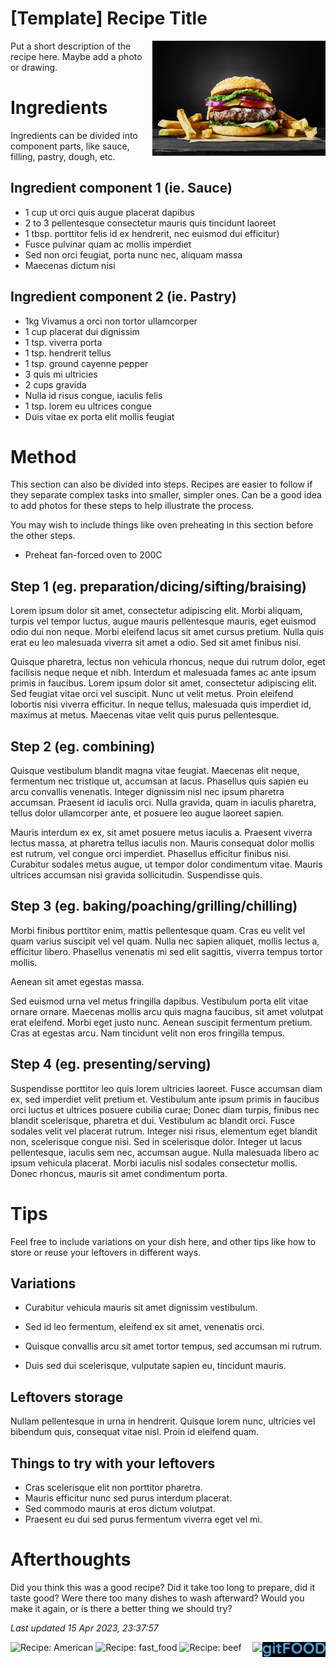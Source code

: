 # [Template] Recipe Title

<img src="template/images/main.jpg" width="55%" align="right" />

Put a short description of the recipe here.  Maybe add a photo or drawing.

# Ingredients

Ingredients can be divided into component parts, like sauce, filling, pastry, dough, etc.

## Ingredient component 1 (ie. Sauce)

-   1 cup ut orci quis augue placerat dapibus
-   2 to 3 pellentesque consectetur mauris quis tincidunt laoreet
-   1 tbsp. porttitor felis id ex hendrerit, nec euismod dui efficitur)
-   Fusce pulvinar quam ac mollis imperdiet
-   Sed non orci feugiat, porta nunc nec, aliquam massa
-   Maecenas dictum nisi

## Ingredient component 2 (ie. Pastry)

-   1kg Vivamus a orci non tortor ullamcorper
-   1 cup placerat dui dignissim
-   1 tsp. viverra porta
-   1 tsp. hendrerit tellus
-   1 tsp. ground cayenne pepper
-   3 quis mi ultricies
-   2 cups gravida
-   Nulla id risus congue, iaculis felis
-   1 tsp. lorem eu ultrices congue
-   Duis vitae ex porta elit mollis feugiat

# Method

This section can also be divided into steps.  Recipes are easier to follow if they separate complex tasks into smaller, simpler ones.  Can be a good idea to add photos for these steps to help illustrate the process.

You may wish to include things like oven preheating in this section before the other steps.
- Preheat fan-forced oven to 200C

## Step 1 (eg. preparation/dicing/sifting/braising)

Lorem ipsum dolor sit amet, consectetur adipiscing elit. Morbi aliquam, turpis vel tempor luctus, augue mauris pellentesque mauris, eget euismod odio dui non neque. Morbi eleifend lacus sit amet cursus pretium. Nulla quis erat eu leo malesuada viverra sit amet a odio. Sed sit amet finibus nisi.

Quisque pharetra, lectus non vehicula rhoncus, neque dui rutrum dolor, eget facilisis neque neque et nibh. Interdum et malesuada fames ac ante ipsum primis in faucibus. Lorem ipsum dolor sit amet, consectetur adipiscing elit. Sed feugiat vitae orci vel suscipit. Nunc ut velit metus. Proin eleifend lobortis nisi viverra efficitur. In neque tellus, malesuada quis imperdiet id, maximus at metus. Maecenas vitae velit quis purus pellentesque.

## Step 2 (eg. combining)

Quisque vestibulum blandit magna vitae feugiat. Maecenas elit neque, fermentum nec tristique ut, accumsan at lacus. Phasellus quis sapien eu arcu convallis venenatis. Integer dignissim nisl nec ipsum pharetra accumsan. Praesent id iaculis orci. Nulla gravida, quam in iaculis pharetra, tellus dolor ullamcorper ante, et posuere leo augue laoreet sapien. 

Mauris interdum ex ex, sit amet posuere metus iaculis a. Praesent viverra lectus massa, at pharetra tellus iaculis non. Mauris consequat dolor mollis est rutrum, vel congue orci imperdiet. Phasellus efficitur finibus nisi. Curabitur sodales metus augue, ut tempor dolor condimentum vitae. Mauris ultrices accumsan nisi gravida sollicitudin. Suspendisse quis.

## Step 3 (eg. baking/poaching/grilling/chilling)

Morbi finibus porttitor enim, mattis pellentesque quam. Cras eu velit vel quam varius suscipit vel vel quam. Nulla nec sapien aliquet, mollis lectus a, efficitur libero. Phasellus venenatis mi sed elit sagittis, viverra tempus tortor mollis.

Aenean sit amet egestas massa. 

Sed euismod urna vel metus fringilla dapibus. Vestibulum porta elit vitae ornare ornare. Maecenas mollis arcu quis magna faucibus, sit amet volutpat erat eleifend. Morbi eget justo nunc. Aenean suscipit fermentum pretium. Cras at egestas arcu. Nam tincidunt velit non eros fringilla tempus.

## Step 4 (eg. presenting/serving)

Suspendisse porttitor leo quis lorem ultricies laoreet. Fusce accumsan diam ex, sed imperdiet velit pretium et. Vestibulum ante ipsum primis in faucibus orci luctus et ultrices posuere cubilia curae; Donec diam turpis, finibus nec blandit scelerisque, pharetra et dui. Vestibulum ac blandit orci. Fusce sodales velit vel placerat rutrum. Integer nisi risus, elementum eget blandit non, scelerisque congue nisi. Sed in scelerisque dolor. Integer ut lacus pellentesque, iaculis sem nec, accumsan augue. Nulla malesuada libero ac ipsum vehicula placerat. Morbi iaculis nisl sodales consectetur mollis. Donec rhoncus, mauris sit amet condimentum porta.

# Tips

Feel free to include variations on your dish here, and other tips like how to store or reuse your leftovers in different ways.

## Variations

-   Curabitur vehicula mauris sit amet dignissim vestibulum.
-   Sed id leo fermentum, eleifend ex sit amet, venenatis orci.
-   Quisque convallis arcu sit amet tortor tempus, sed accumsan mi rutrum.

-   Duis sed dui scelerisque, vulputate sapien eu, tincidunt mauris.

## Leftovers storage

Nullam pellentesque in urna in hendrerit. Quisque lorem nunc, ultricies vel bibendum quis, consequat vitae nisl. Proin id eleifend quam.

## Things to try with your leftovers

-   Cras scelerisque elit non porttitor pharetra.
-   Mauris efficitur nunc sed purus interdum placerat.
-   Sed commodo mauris at eros dictum volutpat.
-   Praesent eu dui sed purus fermentum viverra eget vel mi.

# Afterthoughts

Did you think this was a good recipe? Did it take too long to prepare, did it taste good? Were there too many dishes to wash afterward? Would you make it again, or is there a better thing we should try?

*Last updated 15 Apr 2023, 23:37:57*

<img src="logo.png" width="20%" align="right" />

<img src="https://profile-counter.glitch.me/fexofenadine_template/count.svg" height="20" align="right" />

![Recipe: American](https://img.shields.io/badge/tag-American-blue.svg) ![Recipe: fast_food](https://img.shields.io/badge/tag-fast_food-blue.svg) ![Recipe: beef](https://img.shields.io/badge/tag-beef-blue.svg)